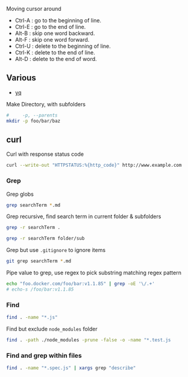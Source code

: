 Moving cursor around

-   Ctrl-A : go to the beginning of line.
-   Ctrl-E : go to the end of line.
-   Alt-B : skip one word backward.
-   Alt-F : skip one word forward.
-   Ctrl-U : delete to the beginning of line.
-   Ctrl-K : delete to the end of line.
-   Alt-D : delete to the end of word.

## Various

-   [yq](command-line/yq.md)

Make Directory, with subfolders

```bash
#     -p, --parents
mkdir -p foo/bar/baz
```

## curl

Curl with response status code

```bash
curl --write-out "HTTPSTATUS:%{http_code}" http://www.example.com
```

### Grep

Grep globs

```bash
grep searchTerm *.md
```

Grep recursive, find search term in current folder & subfolders

```bash
grep -r searchTerm .
```

```bash
grep -r searchTerm folder/sub
```

Grep but use `.gitignore` to ignore items

```bash
git grep searchTerm *.md
```

Pipe value to grep, use regex to pick substring matching regex pattern

```bash
echo "foo.docker.com/foo/bar:v1.1.85" | grep -oE '\/.+'
# echo-s /foo/bar:v1.1.85
```

### Find

```bash
find . -name "*.js"
```

Find but exclude `node_modules` folder

```bash
find . -path ./node_modules -prune -false -o -name "*.test.js
```

### Find and grep within files

```bash
find . -name "*.spec.js" | xargs grep "describe"
```
